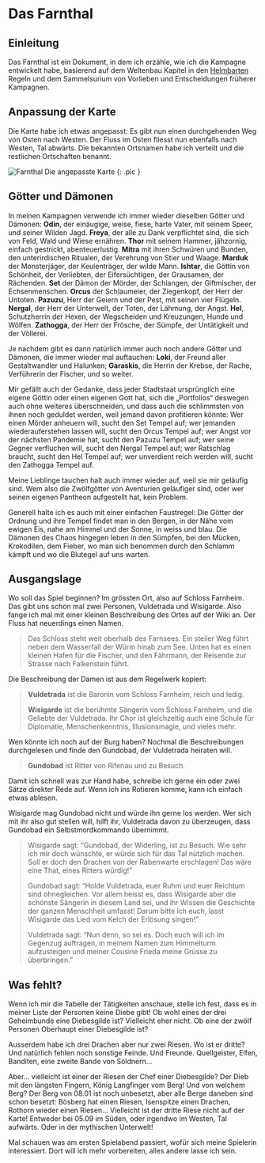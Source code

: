 # Das Farnthal

## Einleitung

Das Farnthal ist ein Dokument, in dem ich erzähle, wie ich die
Kampagne entwickelt habe, basierend auf dem Weltenbau Kapitel in den
[Helmbarten](https://alexschroeder.ch/pdfs/Helmbarten.pdf) Regeln und
dem Sammelsurium von Vorlieben und Entscheidungen früherer Kampagnen.

## Anpassung der Karte

Die Karte habe ich etwas angepasst: Es gibt nun einen durchgehenden
Weg von Osten nach Westen. Der Fluss im Osten fliesst nun ebenfalls
nach Westen, Tal abwärts. Die bekannten Ortsnamen habe ich verteilt
und die restlichen Ortschaften benannt.

![Farnthal](images/Farnthal.png)
Die angepasste Karte
{: .pic }

## Götter und Dämonen

In meinen Kampagnen verwende ich immer wieder dieselben Götter und
Dämonen: **Odin**, der einäugige, weise, fiese, harte Vater, mit
seinem Speer, und seiner Wilden Jagd. **Freya**, der alle zu Dank
verpflichtet sind, die sich von Feld, Wald und Wiese ernähren.
**Thor** mit seinem Hammer, jähzornig, einfach gestrickt,
abenteuerlustig. **Mitra** mit ihren Schwüren und Bunden, den
unterirdischen Ritualen, der Verehrung von Stier und Waage. **Marduk**
der Monsterjäger, der Keulenträger, der wilde Mann. **Ishtar**, die
Göttin von Schönheit, der Verliebten, der Eifersüchtigen, der
Grausamen, der Rächenden. **Set** der Dämon der Mörder, der Schlangen,
der Giftmischer, der Echsenmenschen. **Orcus** der Schlaumeier, der
Ziegenkopf, der Herr der Untoten. **Pazuzu**, Herr der Geiern und der
Pest, mit seinen vier Flügeln. **Nergal**, der Herr der Unterwelt, der
Toten, der Lähmung, der Angst. **Hel**, Schutzherrin der Hexen, der
Wegscheiden und Kreuzungen, Hunde und Wölfen. **Zathogga**, der Herr
der Frösche, der Sümpfe, der Untätigkeit und der Völlerei.

Je nachdem gibt es dann natürlich immer auch noch andere Götter und
Dämonen, die immer wieder mal auftauchen: **Loki**, der Freund aller
Gestaltwandler und Halunken; **Garaskis**, die Herrin der Krebse, der
Rache, Verführerin der Fischer, und so weiter.

Mir gefällt auch der Gedanke, dass jeder Stadtstaat ursprünglich eine
eigene Göttin oder einen eigenen Gott hat, sich die „Portfolios“
deswegen auch ohne weiteres überschneiden, und dass auch die
schlimmsten von ihnen noch geduldet werden, weil jemand davon
profitieren könnte: Wer einen Mörder anheuern will, sucht den Set
Tempel auf; wer jemanden wiederauferstehen lassen will, sucht den
Orcus Tempel auf; wer Angst vor der nächsten Pandemie hat, sucht den
Pazuzu Tempel auf; wer seine Gegner verfluchen will, sucht den Nergal
Tempel auf; wer Ratschlag braucht, sucht den Hel Tempel auf; wer
unverdient reich werden will, sucht den Zathogga Tempel auf.

Meine Lieblinge tauchen halt auch immer wieder auf, weil sie mir
geläufig sind. Wem also die Zwölfgötter von Aventurien geläufiger
sind, oder wer seinen eigenen Pantheon aufgestellt hat, kein Problem.

Generell halte ich es auch mit einer einfachen Faustregel: Die Götter
der Ordnung und ihre Tempel findet man in den Bergen, in der Nähe vom
ewigen Eis, nahe am Himmel und der Sonne, in weiss und blau. Die
Dämonen des Chaos hingegen leben in den Sümpfen, bei den Mücken,
Krokodilen, dem Fieber, wo man sich benommen durch den Schlamm kämpft
und wo die Blutegel auf uns warten.

## Ausgangslage

Wo soll das Spiel beginnen? Im grössten Ort, also auf Schloss
Farnheim. Das gibt uns schon mal zwei Personen, Vuldetrada und
Wisigarde. Also fange ich mal mit einer kleinen Beschreibung des Ortes
auf der Wiki an. Der Fluss hat neuerdings einen Namen.

> Das Schloss steht weit oberhalb des Farnsees. Ein steiler Weg führt
> neben dem Wasserfall der Würm hinab zum See. Unten hat es einen
> kleinen Hafen für die Fischer, und den Fährmann, der Reisende zur
> Strasse nach Falkenstein führt.

Die Beschreibung der Damen ist aus dem Regelwerk kopiert:

> **Vuldetrada** ist die Baronin vom Schloss Farnheim, reich und
> ledig.
>
> **Wisigarde** ist die berühmte Sängerin vom Schloss Farnheim, und
> die Geliebte der Vuldetrada. Ihr Chor ist gleichzeitig auch eine
> Schule für Diplomatie, Menschenkenntnis, Illusionsmagie, und vieles
> mehr.

Wen könnte ich noch auf der Burg haben? Nochmal die Beschreibungen
durchgelesen und finde den Gundobad, der Vuldetrada heiraten will.

> **Gundobad** ist Ritter von Rifenau und zu Besuch.

Damit ich schnell was zur Hand habe, schreibe ich gerne ein oder zwei
Sätze direkter Rede auf. Wenn ich ins Rotieren komme, kann ich einfach
etwas ablesen.

Wisigarde mag Gundobad nicht und würde ihn gerne los werden. Wer sich
mit ihr also gut stellen will, hilft ihr, Vuldetrada davon zu
überzeugen, dass Gundobad ein Selbstmordkommando übernimmt.

> Wisigarde sagt: “Gundobad, der Widerling, ist zu Besuch. Wie sehr
> ich mir doch wünschte, er würde sich für das Tal nützlich machen.
> Soll er doch den Drachen von der Rabenwarte erschlagen! Das wäre
> eine That, eines Ritters würdig!”
> 
> Gundobad sagt: “Holde Vuldetrada, euer Ruhm und euer Reichtum sind
> ohnegleichen. Vor allem heisst es, dass Wisigarde aber die schönste
> Sängerin in diesem Land sei, und ihr Wissen die Geschichte der
> ganzen Menschheit umfasst! Darum bitte ich euch, lasst Wisigarde das
> Lied vom Kelch der Erlösung singen!”
> 
> Vuldetrada sagt: “Nun denn, so sei es. Doch euch will ich im
> Gegenzug auftragen, in meinem Namen zum Himmelturm aufzusteigen und
> meiner Cousine Frieda meine Grüsse zu überbringen.”

## Was fehlt?

Wenn ich mir die Tabelle der Tätigkeiten anschaue, stelle ich fest,
dass es in meiner Liste der Personen keine Diebe gibt! Ob wohl eines
der drei Geheimbunde eine Diebesgilde ist? Vielleicht eher nicht. Ob
eine der zwölf Personen Oberhaupt einer Diebesgilde ist?

Ausserdem habe ich drei Drachen aber nur zwei Riesen. Wo ist er
dritte? Und natürlich fehlen noch sonstige Feinde. Und Freunde.
Quellgeister, Elfen, Banditen, eine zweite Bande von Söldnern…

Aber… vielleicht ist einer der Riesen der Chef einer Diebesgilde? Der
Dieb mit den längsten Fingern, König Langfinger vom Berg! Und von
welchem Berg? Der Berg von 08.01 ist noch unbesetzt, aber alle Berge
daneben sind schon besetzt: Bösberg hat einen Riesen, Isenspitze einen
Drachen, Rothorn wieder einen Riesen… Vielleicht ist der dritte Riese
nicht auf der Karte! Entweder bei 05.09 im Süden, oder irgendwo im
Westen, Tal aufwärts. Oder in der mythischen Unterwelt!

Mal schauen was am ersten Spielabend passiert, wofür sich meine
Spielerin interessiert. Dort will ich mehr vorbereiten, alles andere
lasse ich sein.
